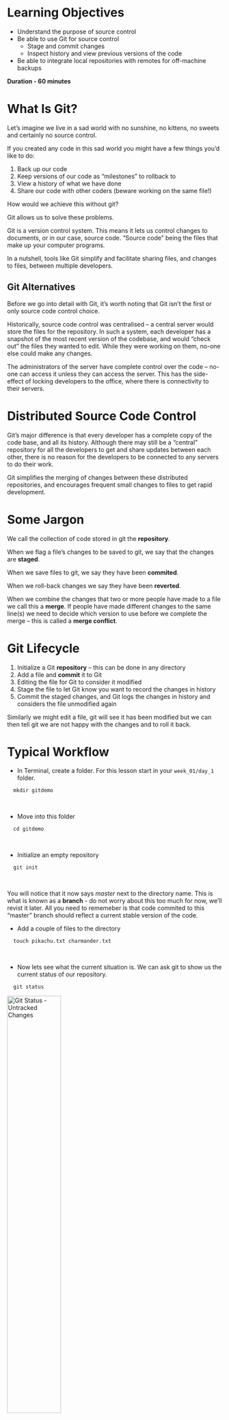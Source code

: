 Learning Objectives
===================

-   Understand the purpose of source control
-   Be able to use Git for source control
    -   Stage and commit changes
    -   Inspect history and view previous versions of the code
-   Be able to integrate local repositories with remotes for off-machine
    backups

**Duration - 60 minutes**

What Is Git?
============

Let’s imagine we live in a sad world with no sunshine, no kittens, no
sweets and certainly no source control.

If you created any code in this sad world you might have a few things
you’d like to do:

1.  Back up our code
2.  Keep versions of our code as “milestones” to rollback to
3.  View a history of what we have done
4.  Share our code with other coders (beware working on the same file!)

How would we achieve this without git?

Git allows us to solve these problems.

Git is a version control system. This means it lets us control changes
to documents, or in our case, source code. “Source code” being the files
that make up your computer programs.

In a nutshell, tools like Git simplify and facilitate sharing files, and
changes to files, between multiple developers.

Git Alternatives
----------------

Before we go into detail with Git, it’s worth noting that Git isn’t the
first or only source code control choice.

Historically, source code control was centralised – a central server
would store the files for the repository. In such a system, each
developer has a snapshot of the most recent version of the codebase, and
would “check out” the files they wanted to edit. While they were working
on them, no-one else could make any changes.

The administrators of the server have complete control over the code –
no-one can access it unless they can access the server. This has the
side-effect of locking developers to the office, where there is
connectivity to their servers.

Distributed Source Code Control
===============================

Git’s major difference is that every developer has a complete copy of
the code base, and all its history. Although there may still be a
“central” repository for all the developers to get and share updates
between each other, there is no reason for the developers to be
connected to any servers to do their work.

Git simplifies the merging of changes between these distributed
repositories, and encourages frequent small changes to files to get
rapid development.

Some Jargon
===========

We call the collection of code stored in git the **repository**.

When we flag a file’s changes to be saved to git, we say that the
changes are **staged**.

When we save files to git, we say they have been **commited**.

When we roll-back changes we say they have been **reverted**.

When we combine the changes that two or more people have made to a file
we call this a **merge**. If people have made different changes to the
same line(s) we need to decide which version to use before we complete
the merge – this is called a **merge conflict**.

Git Lifecycle
=============

1.  Initialize a Git **repository** – this can be done in any directory
2.  Add a file and **commit** it to Git
3.  Editing the file for Git to consider it modified
4.  Stage the file to let Git know you want to record the changes in
    history
5.  Commit the staged changes, and Git logs the changes in history and
    considers the file unmodified again

Similarly we might edit a file, git will see it has been modified but we
can then tell git we are not happy with the changes and to roll it back.

Typical Workflow
================

-   In Terminal, create a folder. For this lesson start in your
    `week_01/day_1` folder.

<!-- -->

      mkdir gitdemo

<br>

-   Move into this folder

<!-- -->

      cd gitdemo

<br>

-   Initialize an empty repository

<!-- -->

      git init

<br>

You will notice that it now says *master* next to the directory name.
This is what is known as a **branch** - do not worry about this too much
for now, we’ll revist it later. All you need to rememeber is that code
commited to this “master” branch should reflect a current stable version
of the code.

-   Add a couple of files to the directory

<!-- -->

      touch pikachu.txt charmander.txt

<br>

-   Now lets see what the current situation is. We can ask git to show
    us the current status of our repository.

<!-- -->

      git status

<img src="images/git_status_unstaged.png" alt="Git Status - Untracked Changes" width="50%" />
<p class="caption">
Git Status - Untracked Changes
</p>

<br>

Git is telling us that we have “untracked” files. That means that if we
make any changes to our files, Git won’t notice. If we want to make full
use of our version control we need to add our files to the repo, a
process called *staging*.

<br>

-   Stage the file using Git’s `add` command (we can also type out the
    full file name, but the `.` does all files)

<!-- -->

    git add .

<br>

-   See the status of the files

<!-- -->

    git status

<img src="images/git_status_staged.png" alt="Git Status - Staged Changes" width="50%" />
<p class="caption">
Git Status - Staged Changes
</p>

<br>

If we have “changes to be committed” then the files listed are staged
and ready to go! We can add them to our repository by *committing* them.

-   Commit the changes

<!-- -->

      git commit -m "Initial commit"

<br>

The `-m` flag indicates that what follows is the *commit message*. These
messages describe what has been added to the repo by this commit.

Open the files in atom using `atom .` and add a brief description to
each pokemon. Before we add our changes to git, we’ll check git’s
status. We don’t want to add files that have been changed accidently do
we?

      git status

<br>

Look – it now shows that there are files that were modified (If it
doesn’t, make sure you saved your changes in atom). That’s what we want,
so let’s stage those changes.

      git add .

NOTE: We are staging CHANGES to the files, not the files themselves.

<br>

-   Commit the changes

<!-- -->

      git commit -m "add basic information"

<br>

We’ve made a couple of commits now. If we ever want to look back at our
previous messages we can check git’s handy log:

      git log

<img src="images/git_log.png" alt="Git Log" width="50%" />
<p class="caption">
Git Log
</p>

**Git hygiene** is important. Both your colleagues and your future self
will appreciate small, descriptive commit messages. When writing a
commit message, try to think of it as completing the sentence “This
commit will…”, eg. “This commit will… add another pokemon file”.

Distributing Our Code
=====================

It’s important to understand that with Git, we have a local copy of code
(like we just made) but there is also remote copies of code that we can
“pull” down or “push up” to.

There are many ways to host remote Git repositories; but one of the most
common ways is to use [GitHub](http://github.com).

This is a place to store repositorites remotely, acting as a “central”
copy of the source code where all participating developers can “push”
their code.

This means that we an pull down a copy of open source code and
contribute to it.

The great thing about this is that if our laptop blows up, we can pull
down a clean working version of our code at any time.

Adding our Repository to GitHub
===============================

If we want to add a remote for our repository, our first step is to log
into GitHub, and [create a new, empty
repository](https://github.com/new).

<img src="images/new_repo.png" alt="New Repository Button" width="50%" />
<p class="caption">
New Repository Button
</p>

Name your repository, and (optionally) give it a description. For now
don’t initialize the repository with a README. If you accidentally do -
no need to panic; just delete the new repository on GitHub and create
one again (skipping the README this time!). A README would typically
contain setup instructions, a list of required packages or other
configuration details which aren’t necessary for us right now. As the
contents of your repositories get more complex, you may want to consider
adding a README. It’s also not necessary to add one when the repo is
created; we can add a README to the repo at any time.

Always choose meaningful names for your repos that accurately describes
their content (rather than “My First Repository”, for example.) Future
employers may want to see your Github account, plus you’ll probably want
to refer back to them at some point, so well-named repos are really
helpful!

<br>

Copy the SSH path to your clipboard, and then use it to add a new remote
to your Git repository:

<br>

NOTE: Make sure you use the SSH key (not HTTPS) otherwise you will be
prompted for your password every time you push/pull

<br>

      git remote add origin git@github.com:USERNAME/REPOSITORYNAME.git

<br>

Note that “origin” is just a name - we could call it anything. Origin is
just a convention.

When you want to send your local code to GitHub, push it with
`git push origin master`. This will push all the committed code in the
local master branch (we’ll cover branches later) to the remote called
‘[origin](http://stackoverflow.com/questions/9529497/what-is-origin-in-git)’

Updating Remote Repositories
============================

When we make changes to files, these alterations are not automatically
saved. We need to “push” our changes to our remote branch when we are
ready.

Lets add another move to Pikachu.

      atom .

      git push origin master

There may be times we commit locally, but not to the remote straight
away. This means we can roll-back to a point in our local history if we
are not happy with our changes.

Also we are quite lazy, we don’t want to always have to say git push
origin master do we? We are not paid per character so lets make our job
easier.

-   To do this we can set the “upstream” so we dont have to say where we
    want to push to every time.

<!-- -->

      git push -u origin master

Now we can just type

      git push

And our lives are that much easier.

Note: You will have to do this for each new repository you create.

Similarly we can pull down other people’s changes with the “pull
command”

      git pull origin master

Creating a local copy of an existing GitHub repository
------------------------------------------------------

If you want to make a local copy of a repository that is already on
GitHub, you will use the “clone” command.

Open the repository you want to clone in GitHub, and copy the SSH path
to your clipboard, and then use it to clone the remote to a new
directory on your computer:

      git clone git@github.com:USERNAME/REPOSITORYNAME.git

Make sure you don’t clone a repository into a directory already tracked
by Git. Having repositories inside other repositories can lead to some
nasty conflicts down the line.

Recap
=====

-   How do we initialise a Git repository?
    <details>
    <summary>**Answer**</summary> `git init` inside the directory where
    we wnat the repository
    </details>
-   How do we add and commit files?
    <details>
    <summary>**Answer**</summary> `git add .`
    `git commit -m "commit message"`
    </details>
-   Assuming we have a repository set up on github, how do we push our
    code to it?
    <details>
    <summary>**Answer**</summary> `git push origin master`
    </details>

Additional Resources
====================

-   [Git Docs](http://git-scm.com/docs/)
-   [Ignoring Files](https://git-scm.com/docs/gitignore)
-   [Interactive Tutorial](https://try.github.io/)
-   [Git Guide](http://rogerdudler.github.io/git-guide/)
-   [Some More Git
    Features](https://www.youtube.com/watch?v=w3jLJU7DT5E)
-   [GitHub Desktop](https://desktop.github.com/)
